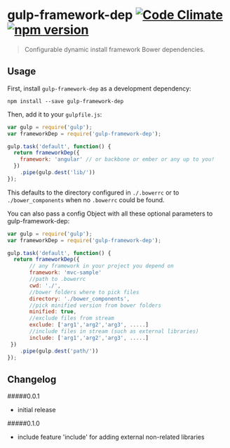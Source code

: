 # gulp-framework-dep [![Code Climate](https://codeclimate.com/github/enricolucia/gulp-framework-dep/badges/gpa.svg)](https://codeclimate.com/github/enricolucia/gulp-framework-dep) [![npm version](https://badge.fury.io/js/gulp-framework-dep.svg)](http://badge.fury.io/js/gulp-framework-dep)
> Configurable dynamic install framework Bower dependencies.

## Usage

First, install `gulp-framework-dep` as a development dependency:

```shell
npm install --save gulp-framework-dep
```

Then, add it to your `gulpfile.js`:

```javascript
var gulp = require('gulp');
var frameworkDep = require('gulp-framework-dep');

gulp.task('default', function() {
  return frameworkDep({
    framework: 'angular' // or backbone or ember or any up to you!
  })
    .pipe(gulp.dest('lib/'))
});
```

This defaults to the directory configured in `./.bowerrc` or to `./bower_components` when no `.bowerrc` could be found.


You can also pass a config Object with all these optional parameters to gulp-framework-dep:

```javascript
var gulp = require('gulp');
var frameworkDep = require('gulp-framework-dep');

gulp.task('default', function() {
  return frameworkDep({
       // any framework in your project you depend on
       framework: 'mvc-sample'
       //path to .bowerrc
       cwd: './',
       //bower folders where to pick files
       directory: './bower_components',
       //pick minified version from bower folders
       minified: true,
       //exclude files from stream
       exclude: ['arg1','arg2','arg3', .....]
       //include files in stream (such as external libraries)
       include: ['arg1','arg2','arg3', .....]
 })
    .pipe(gulp.dest('path/'))
});
```




## Changelog

#####0.0.1
- initial release

#####0.1.0
- include feature 'include' for adding external non-related libraries
